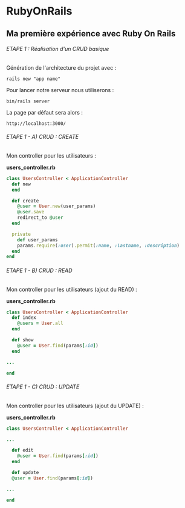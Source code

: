 # RubyOnRails

## Ma première expérience avec Ruby On Rails

###### ETAPE 1 : Réalisation d'un CRUD basique

Génération de l'architecture du projet avec :

``` rails new "app name" ```

Pour lancer notre serveur nous utiliserons :

``` bin/rails server ```

La page par défaut sera alors :

``` http://localhost:3000/ ```

  

###### ETAPE 1 - A) CRUD : CREATE


Mon controller pour les utilisateurs :

__users_controller.rb__


``` ruby
class UsersController < ApplicationController
  def new
  end

  def create
    @user = User.new(user_params)
    @user.save
    redirect_to @user
  end

  private
    def user_params
    params.require(:user).permit(:name, :lastname, :description)
  end
end
```



###### ETAPE 1 - B) CRUD : READ


Mon controller pour les utilisateurs (ajout du READ) :

__users_controller.rb__


``` ruby
class UsersController < ApplicationController
  def index
    @users = User.all
  end

  def show
    @user = User.find(params[:id])
  end

...

end

```



###### ETAPE 1 - C) CRUD : UPDATE


Mon controller pour les utilisateurs (ajout du UPDATE) :

__users_controller.rb__


``` ruby
class UsersController < ApplicationController

...

  def edit
    @user = User.find(params[:id])
  end

  def update
  @user = User.find(params[:id])

...

end


```
